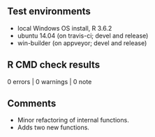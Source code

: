 ## Test environments
* local Windows OS install, R 3.6.2
* ubuntu 14.04 (on travis-ci; devel and release)
* win-builder (on appveyor; devel and release)

## R CMD check results

0 errors | 0 warnings | 0 note

## Comments

- Minor refactoring of internal functions.
- Adds two new functions.
